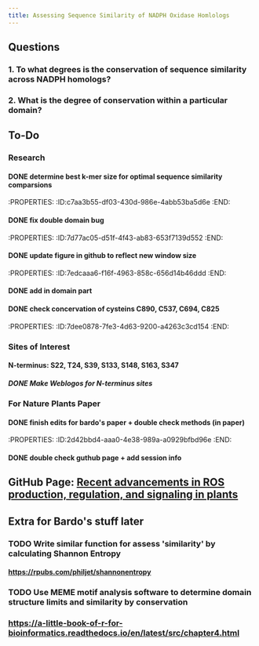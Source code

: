 ```yaml
---
title: Assessing Sequence Similarity of NADPH Oxidase Homlologs
---
```


## **Questions**
### 1. To what degrees is the conservation of sequence similarity across NADPH homologs?

### 2. What is the degree of conservation within a particular domain? 

## 

## **To-Do**
### **Research**
#### DONE determine best k-mer size for optimal sequence similarity comparsions
:PROPERTIES:
:ID:c7aa3b55-df03-430d-986e-4abb53ba5d6e
:END:

#### DONE fix double domain bug
:PROPERTIES:
:ID:7d77ac05-d51f-4f43-ab83-653f7139d552
:END:

#### DONE update figure in github to reflect new window size
:PROPERTIES:
:ID:7edcaaa6-f16f-4963-858c-656d14b46ddd
:END:

#### DONE add in domain part

#### DONE check concervation of cysteins C890, C537, C694, C825
:PROPERTIES:
:ID:7dee0878-7fe3-4d63-9200-a4263c3cd154
:END:

#### 

### **Sites of Interest**
#### N-terminus: S22, T24, S39, S133, S148, S163, S347
##### DONE Make Weblogos for N-terminus sites

### **For Nature Plants Paper**
#### DONE finish edits for bardo's paper + double check methods (in paper)
:PROPERTIES:
:ID:2d42bbd4-aaa0-4e38-989a-a0929bfbd96e
:END:

#### DONE double check guthub page + add session info

#### 

## **GitHub Page:** [Recent advancements in ROS production, regulation, and signaling in plants](https://github.com/DanielleMStevens/ROS_production_review#recent-advancements-in-ros-production-regulation-and-signaling-in-plants)

## 

## **Extra for Bardo's stuff later**
### TODO Write similar function for assess 'similarity' by calculating Shannon Entropy
#### https://rpubs.com/philjet/shannonentropy

### TODO Use MEME motif analysis software to determine domain structure limits and similarity by conservation

### https://a-little-book-of-r-for-bioinformatics.readthedocs.io/en/latest/src/chapter4.html

### 
